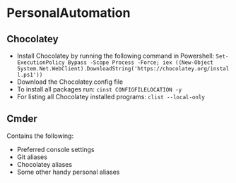 # PersonalAutomation
## Chocolatey
- Install Chocolatey by running the following command in Powershell: `Set-ExecutionPolicy Bypass -Scope Process -Force; iex ((New-Object System.Net.WebClient).DownloadString('https://chocolatey.org/install.ps1'))`
- Download the Chocolatey.config file
- To install all packages run: `cinst CONFIGFILELOCATION -y`
- For listing all Chocolatey installed programs: `clist --local-only`
## Cmder
Contains the following:
- Preferred console settings
- Git aliases
- Chocolatey aliases
- Some other handy personal aliases

